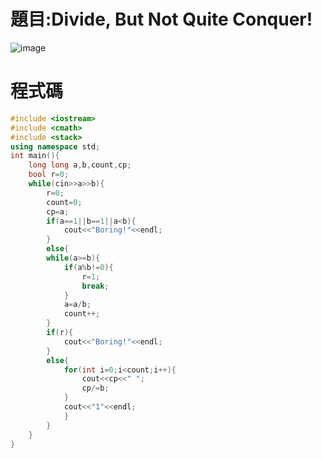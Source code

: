 # 題目:Divide, But Not Quite Conquer! 
![image](https://github.com/HoChenYu/Programming-practice/assets/63805851/c4b93bf4-5bd9-4bc2-986e-f4bf14a11155)
# 程式碼
````C++
#include <iostream>
#include <cmath>
#include <stack>
using namespace std;
int main(){
	long long a,b,count,cp;
	bool r=0;
	while(cin>>a>>b){
		r=0;
		count=0;
		cp=a;
		if(a==1||b==1||a<b){
			cout<<"Boring!"<<endl;
		}
		else{
		while(a>=b){
			if(a%b!=0){
				r=1;
				break;
			}
			a=a/b;
			count++;
		}
		if(r){
			cout<<"Boring!"<<endl;
		}
		else{
			for(int i=0;i<count;i++){
				cout<<cp<<" ";
				cp/=b;
			}
			cout<<"1"<<endl;
			}
		}
	}
}
````
